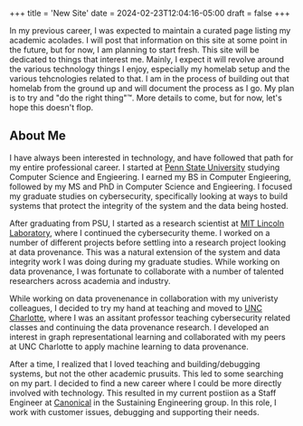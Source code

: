+++
title = 'New Site'
date = 2024-02-23T12:04:16-05:00
draft = false
+++

In my previous career, I was expected to maintain a curated page listing my academic acolades. I will post that information on this site at some point in the future, but for now, I am planning to start fresh. This site will be dedicated to things that interest me. Mainly, I expect it will revolve around the various technology things I enjoy, especially my homelab setup and the various tehcnologies related to that. I am in the process of building out that homelab from the ground up and will document the process as I go. My plan is to try and "do the right thing"&trade;. More details to come, but for now, let's hope this doesn't flop.

## About Me

I have always been interested in technology, and have followed that path for my entire professional career. I started at [Penn State University][1] studying Computer Science and Engieering. I earned my BS in Computer Engieering, followed by my MS and PhD in Computer Science and Engieering. I focused my graduate studies on cybersecurity, specifically looking at ways to build systems that protect the integrity of the system and the data being hosted.

After graduating from PSU, I started as a research scientist at [MIT Lincoln Laboratory][2], where I continued the cybersecurity theme. I worked on a number of different projects before settling into a research project looking at data provenance. This was a natural extension of the system and data integrity work I was doing during my graduate studies. While working on data provenance, I was fortunate to collaborate with a number of talented researchers across academia and industry.

While working on data provenenance in collaboration with my univeristy colleagues, I decided to try my hand at teaching and moved to [UNC Charlotte][3], where I was an assitant professor teaching cybersecurity related classes and continuing the data provenance research. I developed an interest in graph representational learning and collaborated with my peers at UNC Charlotte to apply machine learning to data provenance.

After a time, I realized that I loved teaching and building/debugging systems, but not the other academic prusuits. This led to some searching on my part. I decided to find a new career where I could be more directly involved with technology. This resulted in my current postiion as a Staff Engineer at [Canonical][4] in the Sustaining Engineering group. In this role, I work with customer issues, debugging and supporting their needs.

[1]: <https://psu.edu>
[2]: <https://www.ll.mit.edu>
[3]: <https://charlotte.edu>
[4]: <https://canonical.com>